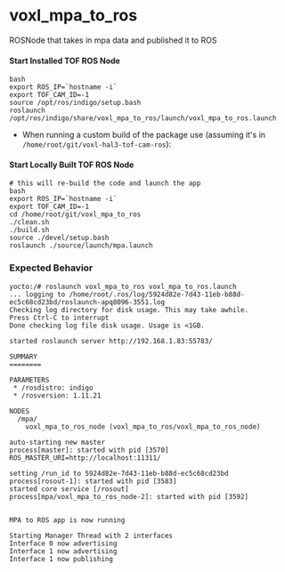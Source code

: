 # voxl_mpa_to_ros

ROSNode that takes in mpa data and published it to ROS

#### Start Installed TOF ROS Node
```
bash
export ROS_IP=`hostname -i`
export TOF_CAM_ID=-1
source /opt/ros/indigo/setup.bash
roslaunch /opt/ros/indigo/share/voxl_mpa_to_ros/launch/voxl_mpa_to_ros.launch
```

- When running a custom build of the package use (assuming it's in `/home/root/git/voxl-hal3-tof-cam-ros`):
#### Start Locally Built TOF ROS Node
```
# this will re-build the code and launch the app
bash
export ROS_IP=`hostname -i`
export TOF_CAM_ID=-1
cd /home/root/git/voxl_mpa_to_ros
./clean.sh
./build.sh
source ./devel/setup.bash
roslaunch ./source/launch/mpa.launch
```

### Expected Behavior
```
yocto:/# roslaunch voxl_mpa_to_ros voxl_mpa_to_ros.launch
... logging to /home/root/.ros/log/5924d82e-7d43-11eb-b88d-ec5c68cd23bd/roslaunch-apq8096-3551.log
Checking log directory for disk usage. This may take awhile.
Press Ctrl-C to interrupt
Done checking log file disk usage. Usage is <1GB.

started roslaunch server http://192.168.1.83:55783/

SUMMARY
========

PARAMETERS
 * /rosdistro: indigo
 * /rosversion: 1.11.21

NODES
  /mpa/
    voxl_mpa_to_ros_node (voxl_mpa_to_ros/voxl_mpa_to_ros_node)

auto-starting new master
process[master]: started with pid [3570]
ROS_MASTER_URI=http://localhost:11311/

setting /run_id to 5924d82e-7d43-11eb-b88d-ec5c68cd23bd
process[rosout-1]: started with pid [3583]
started core service [/rosout]
process[mpa/voxl_mpa_to_ros_node-2]: started with pid [3592]


MPA to ROS app is now running

Starting Manager Thread with 2 interfaces
Interface 0 now advertising
Interface 1 now advertising
Interface 1 now publishing

```